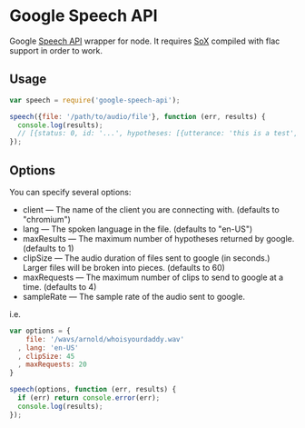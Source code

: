 Google Speech API
=================

Google [Speech API](https://gist.github.com/alotaiba/1730160) wrapper for node.
It requires [SoX](http://sox.sourceforge.net) compiled with flac support in order to work.

Usage
-----

```javascript
var speech = require('google-speech-api');

speech({file: '/path/to/audio/file'}, function (err, results) {
  console.log(results);
  // [{status: 0, id: '...', hypotheses: [{utterance: 'this is a test', confidence: 0.9162679}]}]}]
});
```

Options
-------

You can specify several options:
* client — The name of the client you are connecting with. (defaults to "chromium")
* lang — The spoken language in the file. (defaults to "en-US")
* maxResults — The maximum number of hypotheses returned by google. (defaults to 1)
* clipSize — The audio duration of files sent to google (in seconds.) Larger files will be broken into pieces. (defaults to 60)
* maxRequests — The maximum number of clips to send to google at a time. (defaults to 4)
* sampleRate — The sample rate of the audio sent to google.

i.e.

```javascript
var options = {
    file: '/wavs/arnold/whoisyourdaddy.wav'
  , lang: 'en-US'
  , clipSize: 45
  , maxRequests: 20
}

speech(options, function (err, results) {
  if (err) return console.error(err);
  console.log(results);
});
```
